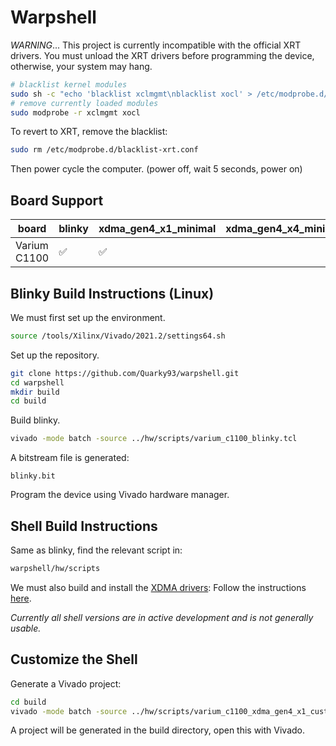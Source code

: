 # Warpshell
*WARNING*... This project is currently incompatible with the official XRT drivers.
You must unload the XRT drivers before programming the device, otherwise, your system
may hang.
```sh
# blacklist kernel modules
sudo sh -c "echo 'blacklist xclmgmt\nblacklist xocl' > /etc/modprobe.d/blacklist-xrt.conf"
# remove currently loaded modules
sudo modprobe -r xclmgmt xocl
```

To revert to XRT, remove the blacklist:
```sh
sudo rm /etc/modprobe.d/blacklist-xrt.conf
```
Then power cycle the computer. (power off, wait 5 seconds, power on)

## Board Support
| board        | blinky | xdma_gen4_x1_minimal | xdma_gen4_x4_minimal |
|--------------|--------|----------------------|----------------------|
| Varium C1100 | &#9989;| &#9989;              |                      |

## Blinky Build Instructions (Linux)

We must first set up the environment.
```sh
source /tools/Xilinx/Vivado/2021.2/settings64.sh
```

Set up the repository.
```sh
git clone https://github.com/Quarky93/warpshell.git
cd warpshell
mkdir build
cd build
```

Build blinky.
```sh
vivado -mode batch -source ../hw/scripts/varium_c1100_blinky.tcl
```

A bitstream file is generated:
```
blinky.bit
```
Program the device using Vivado hardware manager.

## Shell Build Instructions
Same as blinky, find the relevant script in:
```sh
warpshell/hw/scripts
```

We must also build and install the [XDMA drivers](https://github.com/Xilinx/dma_ip_drivers):
Follow the instructions [here](https://github.com/Xilinx/dma_ip_drivers/tree/master/XDMA/linux-kernel).

*Currently all shell versions are in active development and is not generally usable.*

## Customize the Shell
Generate a Vivado project:
```sh
cd build
vivado -mode batch -source ../hw/scripts/varium_c1100_xdma_gen4_x1_custom.tcl
```
A project will be generated in the build directory, open this with Vivado.
